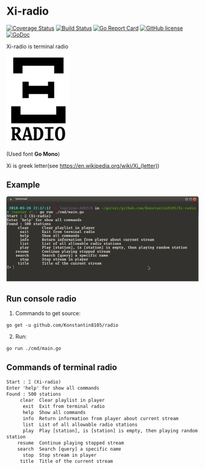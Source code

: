# Xi-radio

[![Coverage Status](https://coveralls.io/repos/github/Konstantin8105/radio/badge.svg?branch=master)](https://coveralls.io/github/Konstantin8105/radio?branch=master)
[![Build Status](https://travis-ci.org/Konstantin8105/radio.svg?branch=master)](https://travis-ci.org/Konstantin8105/radio)
[![Go Report Card](https://goreportcard.com/badge/github.com/Konstantin8105/radio)](https://goreportcard.com/report/github.com/Konstantin8105/radio)
[![GitHub license](https://img.shields.io/badge/license-MIT-blue.svg)](https://github.com/Konstantin8105/radio/blob/master/LICENSE)
[![GoDoc](https://godoc.org/github.com/Konstantin8105/radio?status.svg)](https://godoc.org/github.com/Konstantin8105/radio)


Xi-radio is terminal radio

![logo](https://github.com/Konstantin8105/Xi-radio/blob/master/pic/logo.svg.png)

(Used font **Go Mono**)

Xi is greek letter(see https://en.wikipedia.org/wiki/Xi_(letter))

## Example

![terminal](https://github.com/Konstantin8105/Xi-radio/blob/master/pic/radio.png)

## Run console radio

1. Commands to get source:
```
go get -u github.com/Konstantin8105/radio
```
2. Run:
```
go run ./cmd/main.go
```

## Commands of terminal radio

```
Start : Ξ (Xi-radio)
Enter 'help' for show all commands
Found : 500 stations
     clear	Clear playlist in player
      exit	Exit from terminal radio
      help	Show all commands
      info	Return information from player about current stream
      list	List of all allowable radio stations
      play	Play [station], is [station] is empty, then playing random station
    resume	Continue playing stopped stream
    search	Search [query] a specific name
      stop	Stop stream in player
     title	Title of the current stream
```
